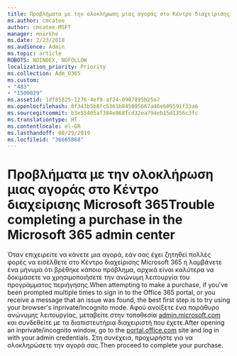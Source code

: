 ```yaml
---
title: Προβλήματα με την ολοκλήρωση μιας αγοράς στο Κέντρο διαχείρισης Microsoft 365
ms.author: cmcatee
author: cmcatee-MSFT
manager: mnirkhe
ms.date: 2/23/2018
ms.audience: Admin
ms.topic: article
ROBOTS: NOINDEX, NOFOLLOW
localization_priority: Priority
ms.collection: Adm_O365
ms.custom:
- "483"
- "1500029"
ms.assetid: 1df85825-1276-4ef9-af24-0907895b25a7
ms.openlocfilehash: 8f343b5b8fc5361b845095667a46e609591f33a6
ms.sourcegitcommit: b3e55405af384e868fcd32ea794eb15d1356c3fc
ms.translationtype: HT
ms.contentlocale: el-GR
ms.lasthandoff: 08/29/2019
ms.locfileid: "36665868"
---
```

# <a name="trouble-completing-a-purchase-in-the-microsoft-365-admin-center"></a><span data-ttu-id="1bb68-102">Προβλήματα με την ολοκλήρωση μιας αγοράς στο Κέντρο διαχείρισης Microsoft 365</span><span class="sxs-lookup"><span data-stu-id="1bb68-102">Trouble completing a purchase in the Microsoft 365 admin center</span></span>

<span data-ttu-id="1bb68-103">Όταν επιχειρείτε να κάνετε μια αγορά, εάν σας έχει ζητηθεί πολλές φορές να εισέλθετε στο Κέντρο διαχείρισης Microsoft 365 ή λαμβάνετε ένα μήνυμα ότι βρέθηκε κάποιο πρόβλημα, αρχικά είναι καλύτερα να δοκιμάσετε να χρησιμοποιήσετε την ανώνυμη λειτουργία του προγράμματος περιήγησης.</span><span class="sxs-lookup"><span data-stu-id="1bb68-103">When attempting to make a purchase, if you've been prompted multiple times to sign in to the Office 365 portal, or you receive a message that an issue was found, the best first step is to try using your browser's inprivate/incognito mode.</span></span> <span data-ttu-id="1bb68-104">Αφού ανοίξετε ένα παράθυρο ανώνυμης λειτουργίας, μεταβείτε στην τοποθεσία [admin.microsoft.com](https://admin.microsoft.com) και συνδεθείτε με τα διαπιστευτήρια διαχειριστή που έχετε.</span><span class="sxs-lookup"><span data-stu-id="1bb68-104">After opening an inprivate/incognito window, go to the [portal.office.com](https://admin.microsoft.com) site and log in with your admin credentials.</span></span> <span data-ttu-id="1bb68-105">Στη συνέχεια, προχωρήστε για να ολοκληρώσετε την αγορά σας.</span><span class="sxs-lookup"><span data-stu-id="1bb68-105">Then proceed to complete your purchase.</span></span>